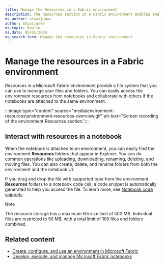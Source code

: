 ```yaml
---
title: Manage the Resources in a Fabric environment
description: The Resources section in a Fabric environment enables small resources management. Learn how to use the resources folder in the development lifecycle.
ms.author: shuaijunye
author: ShuaijunYe
ms.topic: how-to
ms.date: 05/01/2024
ms.search.form: Manage the resources in Fabric environment
---
```


# Manage the resources in a Fabric environment

Resources in a Microsoft Fabric environment provide a file system that you can use to manage your files and folders. You can easily access the environment resources from notebooks and collaborate with others if the notebooks are attached to the same environment.

:::image type="content" source="media\environment-resources\environment-resources-overview.gif" alt-text="Screen recording of the environment Resources section.":::

## Interact with resources in a notebook

When the notebook is attached to an environment, you can easily find the environment **Resources** folders that appear in Explorer. You can do common operations like uploading, downloading, renaming, deleting, and moving files. You can also create, delete, and rename folders from both the environment and the notebook UI.

If you drag and drop the file with supported type from the environment **Resources** folders to a notebook code cell, a code snippet is automatically generated to help you access the file. To learn more, see [Notebook code snippets](author-execute-notebook.md#code-snippets).

> [!NOTE]
> The resource storage has a maximum file size limit of 500 MB. Individual files are restricted to 50 MB, with a total limit of 100 files and folders combined.

## Related content

- [Create, configure, and use an environment in Microsoft Fabric](create-and-use-environment.md)
- [Develop, execute, and manage Microsoft Fabric notebooks](author-execute-notebook.md)
